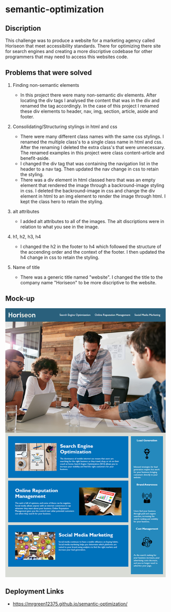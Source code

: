# semantic-optimization

## Discription 

This challenge was to produce a website for a marketing agency called Horiseon that meet accessibility standards. There for optimizing there site for search engines and creating a more discriptive codebase for other programmers that may need to access this websites code.

## Problems that were solved

1. Finding non-semantic elements
    - In this project there were many non-semantic div elements. After locating the div tags I analysed the content that was in the div and renamed the tag accordingly. In the case of this project I renamed these div elements to header, nav, img, section, article, aside and footer. 

2. Consolidating/Structuring stylings in html and css
    - There were many different class names with the same css stylings. I renamed the multiple class's to a single class name in html and css. After the renaming I deleted the extra class's that were unnecessary. The renamed examples in this project were class content-article and benefit-aside. 
    - I changed the div tag that was containing the navigation list in the header to a nav tag. Then updated the nav change in css to retain the styling.
    - There was a div element in html classed hero that was an empty element that rendered the image through a backround-image styling in css. I deleted the backround-image in css and change the div element in html to an img element to render the image through html. I kept the class hero to retain the styling.

3. alt attributes
    - I added alt attributes to all of the images. The alt discriptions were in relation to what you see in the image.

4. h1, h2, h3, h4
    - I changed the h2 in the footer to h4 which followed the structure of the accending order and the context of the footer. I then updated the h4 change in css to retain the styling.

5. Name of title
    - There was a generic title named "website". I changed the title to the company name "Horiseon" to be more discriptive to the website. 

## Mock-up

![alt horiseon website](assets/images/horiseon-mock-up.png)

## Deployment Links

- https://mrgreen12375.github.io/semantic-optimization/

